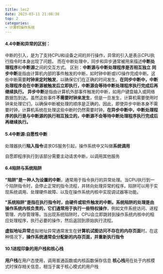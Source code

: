 ```yaml
---
title: lec2
date: 2023-03-11 21:08:38
top: 2
categories: 
- 计算机操作系统
---
```


#### 4.4中断和异常的区别：

中断的引入，是为了支持CPU和设备之间的并行操作，异常的引入是表示CPU执行指令时本身出现了问题。
而在中断处理中，同步和异步通常被用来描述**中断处理程序**和**中断源**之间的交互方式。
区别：**中断源与中断处理程序是否相互独立**
**同步中断**是指由计算机内部的事件触发的中断，如时钟中断或I/O操作完成中断。这些中断需要**时钟来定时触发**，以确保它们在正确的时间发生。**在同步中断中，中断处理程序会在中断源被触发后立即执行，中断源会等待中断处理程序执行完成后再继续执行。**
**异步中断**是指由计算机外部事件触发的中断，如用户键盘输入或网络数据包到达。虽然这些事件**不需要时钟来发生**，但是一旦发生，计算机需要使用时钟来处理它们，以确保中断被处理的顺序是正确的。因此，即使异步中断本身不需要时钟，计算机系统在处理这些中断时仍然需要时钟。**在异步中断中，中断处理程序的执行是与中断源的执行相互独立的，中断源不会等待中断处理程序执行完成后再继续执行。**
#### 5.4中断源:自愿性中断

处理器执行**陷入指令**请求OS服务引起，操作系统中又叫做**系统调用**

自愿即程序执行到该部分需要主动请求中断，以调用其他服务



#### 6.4陷阱与系统陷阱

**"陷阱"**是一种**人为设置的中断**，通常用于指令执行的异常处理。当CPU执行到一个陷阱指令时，会停止正常的指令流程，并转向处理异常的程序。陷阱可以用于实现系统调用、处理硬件故障、以及在操作系统内核中实现调试器等功能。

**"系统陷阱"**是指在执行指令时，由硬件或软件触发的中断。系统陷阱的处理是由操作系统内核负责的，它们通常**用于执行一些特权操作**，例如文件系统访问、进程管理、内存管理等。当出现系统陷阱时，CPU会立即跳转到操作系统内核中的相应处理程序，执行必要的操作，然后返回到原始执行流程。

**虚拟地址异常**虚拟地址异常通常发生在**计算机试图访问不存在的内存页面**时。在这种情况下，**操作系统通常会分配新的内存页面，并重新执行指令**
#### 10.1进程印象的用户栈和核心栈
**用户栈**在用户态使用，调用普通函数或内核函数保存信息
**核心栈**用在处于内核模式时保存相关信息，相当于属于核心模式的用户栈
